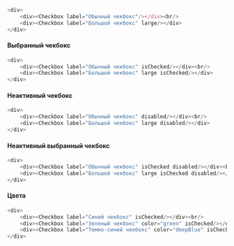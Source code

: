```js
<div>
    <div><Checkbox label="Обычный чекбокс"/></div><br/>
    <div><Checkbox label="Большой чекбокс" large/></div>
</div>
```

#### Выбранный чекбокс
```js
<div>
    <div><Checkbox label="Обычный чекбокс" isChecked/></div><br/>
    <div><Checkbox label="Большой чекбокс" large isChecked/></div>
</div>
```

#### Неактивный чекбокс
```js
<div>
    <div><Checkbox label="Обычный чекбокс" disabled/></div><br/>
    <div><Checkbox label="Большой чекбокс" large disabled/></div>
</div>
```

#### Неактивный выбранный чекбокс
```js
<div>
    <div><Checkbox label="Обычный чекбокс" isChecked disabled/></div><br/>
    <div><Checkbox label="Большой чекбокс" large isChecked disabled/></div>
</div>
```

#### Цвета
```js
<div>
    <div><Checkbox label="Синий чекбокс" isChecked/></div><br/>
    <div><Checkbox label="Зеленый чекбокс" color="green" isChecked/></div><br/>
    <div><Checkbox label="Темно-синий чекбокс" color="deepBlue" isChecked/></div>
</div>
```